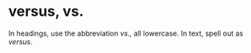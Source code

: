 # versus, vs.

In headings, use the abbreviation *vs.,* all lowercase. In text, spell out as *versus*.
